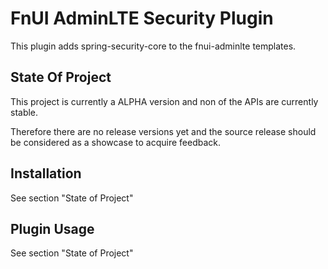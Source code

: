 FnUI AdminLTE Security Plugin
================

This plugin adds spring-security-core to the fnui-adminlte templates. 

State Of Project
----------------

This project is currently a ALPHA version and non of the APIs are currently stable.

Therefore there are no release versions yet and the source release should be considered
as a showcase to acquire feedback.


Installation
------------

See section "State of Project"

Plugin Usage
------------

See section "State of Project"


